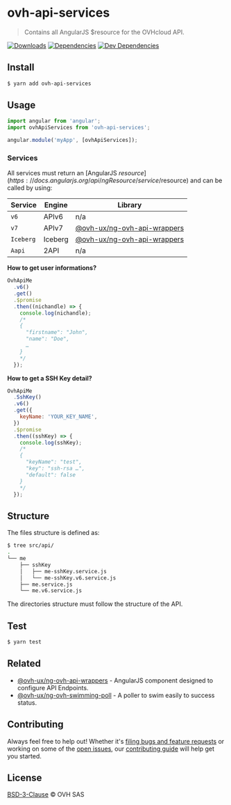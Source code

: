 # ovh-api-services

> Contains all AngularJS $resource for the OVHcloud API.

[![Downloads](https://badgen.net/npm/dt/ovh-api-services)](https://npmjs.com/package/ovh-api-services) [![Dependencies](https://badgen.net/david/dep/ovh-ux/ovh-api-services)](https://www.npmjs.com/package/ovh-api-services?activeTab=dependencies) [![Dev Dependencies](https://badgen.net/david/dev/ovh-ux/ovh-api-services)](https://www.npmjs.com/package/ovh-api-services?activeTab=dependencies)

## Install

```sh
$ yarn add ovh-api-services
```

## Usage

```js
import angular from 'angular';
import ovhApiServices from 'ovh-api-services';

angular.module('myApp', [ovhApiServices]);
```

### Services

All services must return an [AngularJS $resource](https://docs.angularjs.org/api/ngResource/service/$resource) and can be called by using:

| Service   | Engine  | Library                                            |
|-----------|---------|----------------------------------------------------|
| `v6`      | APIv6   | n/a                                                |
| `v7`      | APIv7   | [@ovh-ux/ng-ovh-api-wrappers][ng-ovh-api-wrappers] |
| `Iceberg` | Iceberg | [@ovh-ux/ng-ovh-api-wrappers][ng-ovh-api-wrappers] |
| `Aapi`    | 2API    | n/a                                                |


**How to get user informations?**

```js
OvhApiMe
  .v6()
  .get()
  .$promise
  .then((nichandle) => {
    console.log(nichandle);
    /*
    {
      "firstname": "John",
      "name": "Doe",
      …
    }
    */
  });
```

**How to get a SSH Key detail?**

```js
OvhApiMe
  .SshKey()
  .v6()
  .get({
    keyName: 'YOUR_KEY_NAME',
  })
  .$promise
  .then((sshKey) => {
    console.log(sshKey);
    /*
    {
      "keyName": "test",
      "key": "ssh-rsa …",
      "default": false
    }
    */
  });
```

## Structure

The files structure is defined as:
```sh
$ tree src/api/
.
└── me
    ├── sshKey
    │   ├── me-sshKey.service.js
    │   └── me-sshKey.v6.service.js
    ├── me.service.js
    └── me.v6.service.js
```

The directories structure must follow the structure of the API.

## Test

```sh
$ yarn test
```

## Related

- [@ovh-ux/ng-ovh-api-wrappers][ng-ovh-api-wrappers] - AngularJS component designed to configure API Endpoints.
- [@ovh-ux/ng-ovh-swimming-poll](https://github.com/ovh-ux/ng-ovh-swimming-poll) - A poller to swim easily to success status.

## Contributing

Always feel free to help out! Whether it's [filing bugs and feature requests](https://github.com/ovh-ux/ovh-api-services/issues/new) or working on some of the [open issues](https://github.com/ovh-ux/ovh-api-services/issues), our [contributing guide](CONTRIBUTING.md) will help get you started.

## License

[BSD-3-Clause](LICENSE) © OVH SAS


[ng-ovh-api-wrappers]: https://github.com/ovh-ux/ng-ovh-api-wrappers
